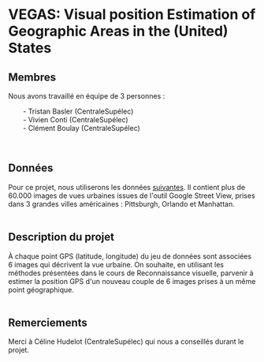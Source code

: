 # VEGAS: Visual position Estimation of Geographic Areas in the (United) States

## Membres
Nous avons travaillé en équipe de 3 personnes : <br>
<p style="margin-left:30px">
    - Tristan Basler (CentraleSupélec) <br>
    - Vivien Conti (CentraleSupélec) <br>
    - Clément Boulay (CentraleSupélec)
</p>
<br>

## Données
Pour ce projet, nous utiliserons les données <a href="http://www.cs.ucf.edu/~aroshan/index_files/Dataset_PitOrlManh/">suivantes</a>.
Il contient plus de 60.000 images de vues urbaines issues de l'outil Google Street View, prises dans 3 grandes villes américaines : Pittsburgh, Orlando et Manhattan.
<br><br>

## Description du projet
À chaque point GPS (latitude, longitude) du jeu de données sont associées 6 images qui décrivent la vue urbaine.
On souhaite, en utilisant les méthodes présentées dans le cours de Reconnaissance visuelle, parvenir à estimer la position GPS d'un nouveau couple de 6 images prises à un même point géographique.
<br><br>

## Remerciements

Merci à Céline Hudelot (CentraleSupélec) qui nous a conseillés durant le projet.